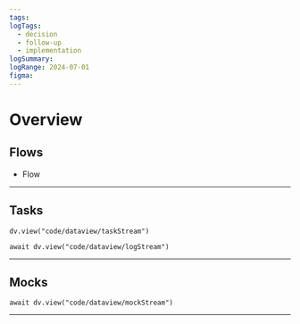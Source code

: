 ```yaml
---
tags: 
logTags:
  - decision
  - follow-up
  - implementation
logSummary: 
logRange: 2024-07-01
figma:
---
```

# Overview
## Flows
- Flow
---
## Tasks
```dataviewjs
dv.view("code/dataview/taskStream")
```
```dataviewjs
await dv.view("code/dataview/logStream")
```
---
## Mocks
```dataviewjs
await dv.view("code/dataview/mockStream")
```
--- 